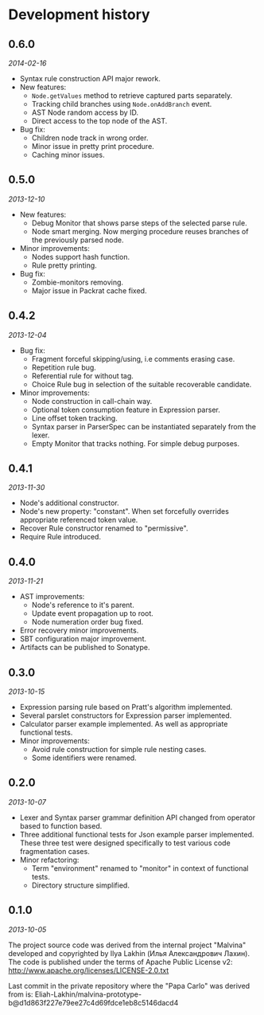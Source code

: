 Development history
===================

0.6.0
-----
_2014-02-16_

 - Syntax rule construction API major rework.
 - New features:
   - `Node.getValues` method to retrieve captured parts separately.
   - Tracking child branches using `Node.onAddBranch` event.
   - AST Node random access by ID.
   - Direct access to the top node of the AST.
 - Bug fix:
   - Children node track in wrong order.
   - Minor issue in pretty print procedure.
   - Caching minor issues.


0.5.0
-----
_2013-12-10_

 - New features:
   - Debug Monitor that shows parse steps of the selected parse rule.
   - Node smart merging. Now merging procedure reuses branches of the previously
     parsed node.
 - Minor improvements:
   - Nodes support hash function.
   - Rule pretty printing.
 - Bug fix:
   - Zombie-monitors removing.
   - Major issue in Packrat cache fixed.

0.4.2
-----
_2013-12-04_

 - Bug fix:
   - Fragment forceful skipping/using, i.e comments erasing case.
   - Repetition rule bug.
   - Referential rule for without tag.
   - Choice Rule bug in selection of the suitable recoverable candidate.
 - Minor improvements:
   - Node construction in call-chain way.
   - Optional token consumption feature in Expression parser.
   - Line offset token tracking.
   - Syntax parser in ParserSpec can be instantiated separately from the lexer.
   - Empty Monitor that tracks nothing. For simple debug purposes.

0.4.1
-----
_2013-11-30_

 - Node's additional constructor.
 - Node's new property: "constant". When set forcefully overrides appropriate
   referenced token value.
 - Recover Rule constructor renamed to "permissive".
 - Require Rule introduced.

0.4.0
-----
_2013-11-21_

 - AST improvements:
   - Node's reference to it's parent.
   - Update event propagation up to root.
   - Node numeration order bug fixed.
 - Error recovery minor improvements.
 - SBT configuration major improvement.
 - Artifacts can be published to Sonatype.

0.3.0
-----
_2013-10-15_

 - Expression parsing rule based on Pratt's algorithm implemented.
 - Several parslet constructors for Expression parser implemented.
 - Calculator parser example implemented. As well as appropriate functional
   tests.
 - Minor improvements:
    - Avoid rule construction for simple rule nesting cases.
    - Some identifiers were renamed.

0.2.0
-----
_2013-10-07_

 - Lexer and Syntax parser grammar definition API changed from operator based to
   function based.
 - Three additional functional tests for Json example parser implemented. These
   three test were designed specifically to test various code fragmentation
   cases.
 - Minor refactoring:
   - Term "environment" renamed to "monitor" in context of functional tests.
   - Directory structure simplified.

0.1.0
-----
_2013-10-05_

The project source code was derived from the internal project "Malvina"
developed and copyrighted by Ilya Lakhin (Илья Александрович Лахин). The code is
published under the terms of Apache Public License v2:
http://www.apache.org/licenses/LICENSE-2.0.txt

Last commit in the private repository where the "Papa Carlo" was
derived from is:
Eliah-Lakhin/malvina-prototype-b@d1d863f227e79ee27c4d69fdce1eb8c5146dacd4
